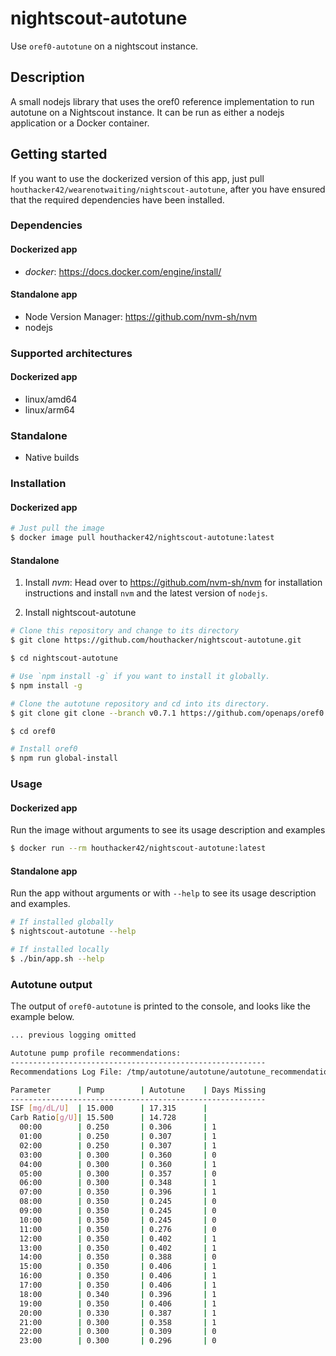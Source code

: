 # nightscout-autotune
Use `oref0-autotune` on a nightscout instance.

## Description
A small nodejs library that uses the oref0 reference implementation to run autotune on a Nightscout instance.
It can be run as either a nodejs application or a Docker container.

## Getting started
If you want to use the dockerized version of this app, just pull `houthacker42/wearenotwaiting/nightscout-autotune`, after you have ensured that the required dependencies have been installed.

### Dependencies
#### Dockerized app
  * *docker*: https://docs.docker.com/engine/install/

#### Standalone app
  * Node Version Manager: https://github.com/nvm-sh/nvm
  * nodejs

### Supported architectures
#### Dockerized app
  * linux/amd64
  * linux/arm64

### Standalone
  * Native builds

### Installation
#### Dockerized app
```bash
# Just pull the image
$ docker image pull houthacker42/nightscout-autotune:latest
```

#### Standalone
  1. Install *nvm*: Head over to https://github.com/nvm-sh/nvm for installation instructions and install `nvm` and the latest version of `nodejs`. 
  
  2. Install nightscout-autotune
  ```bash
  # Clone this repository and change to its directory
  $ git clone https://github.com/houthacker/nightscout-autotune.git

  $ cd nightscout-autotune

  # Use `npm install -g` if you want to install it globally.
  $ npm install -g

  # Clone the autotune repository and cd into its directory.
  $ git clone git clone --branch v0.7.1 https://github.com/openaps/oref0.git

  $ cd oref0

  # Install oref0
  $ npm run global-install

  ```

### Usage
#### Dockerized app
Run the image without arguments to see its usage description and examples
```bash
$ docker run --rm houthacker42/nightscout-autotune:latest
```

#### Standalone app
Run the app without arguments or with `--help` to see its usage description and examples.
```bash
# If installed globally
$ nightscout-autotune --help

# If installed locally
$ ./bin/app.sh --help
```

### Autotune output
The output of `oref0-autotune` is printed to the console, and looks like the example below.
```bash
... previous logging omitted

Autotune pump profile recommendations:
---------------------------------------------------------
Recommendations Log File: /tmp/autotune/autotune/autotune_recommendations.log

Parameter      | Pump        | Autotune    | Days Missing
---------------------------------------------------------
ISF [mg/dL/U]  | 15.000      | 17.315      |
Carb Ratio[g/U]| 15.500      | 14.728      |
  00:00        | 0.250       | 0.306       | 1           
  01:00        | 0.250       | 0.307       | 1           
  02:00        | 0.250       | 0.307       | 1           
  03:00        | 0.300       | 0.360       | 0           
  04:00        | 0.300       | 0.360       | 1           
  05:00        | 0.300       | 0.357       | 0           
  06:00        | 0.300       | 0.348       | 1           
  07:00        | 0.350       | 0.396       | 1           
  08:00        | 0.350       | 0.245       | 0           
  09:00        | 0.350       | 0.245       | 0           
  10:00        | 0.350       | 0.245       | 0           
  11:00        | 0.350       | 0.276       | 0           
  12:00        | 0.350       | 0.402       | 1           
  13:00        | 0.350       | 0.402       | 1           
  14:00        | 0.350       | 0.388       | 0           
  15:00        | 0.350       | 0.406       | 1           
  16:00        | 0.350       | 0.406       | 1           
  17:00        | 0.350       | 0.406       | 1           
  18:00        | 0.340       | 0.396       | 1           
  19:00        | 0.350       | 0.406       | 1           
  20:00        | 0.330       | 0.387       | 1           
  21:00        | 0.300       | 0.358       | 1           
  22:00        | 0.300       | 0.309       | 0           
  23:00        | 0.300       | 0.296       | 0 
```